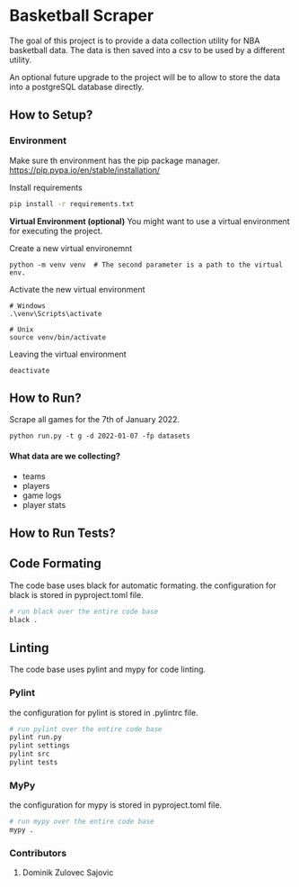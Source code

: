 # Basketball Scraper

The goal of this project is to provide a data collection utility for 
NBA basketball data. The data is then saved into a csv to be used by
a different utility.

An optional future upgrade to the project will be to allow to store the
data into a postgreSQL database directly.

## How to Setup?

### Environment

Make sure th environment has the pip package manager.
https://pip.pypa.io/en/stable/installation/

Install requirements
```bash
pip install -r requirements.txt
```

**Virtual Environment (optional)**
You might want to use a virtual environment for executing the project.

Create a new virtual environemnt
```
python -m venv venv  # The second parameter is a path to the virtual env.
```

Activate the new virtual environment
```
# Windows
.\venv\Scripts\activate

# Unix
source venv/bin/activate
```

Leaving the virtual environment
```
deactivate
```

## How to Run?



Scrape all games for the 7th of January 2022.
```
python run.py -t g -d 2022-01-07 -fp datasets
```

#### What data are we collecting?
- teams
- players
- game logs
- player stats


## How to Run Tests?


## Code Formating

The code base uses black for automatic formating.
the configuration for black is stored in pyproject.toml file.

```bash
# run black over the entire code base
black .
```

## Linting

The code base uses pylint and mypy for code linting.

### Pylint

the configuration for pylint is stored in .pylintrc file.

```bash 
# run pylint over the entire code base
pylint run.py
pylint settings
pylint src
pylint tests
```

### MyPy

the configuration for mypy is stored in pyproject.toml file.

```bash 
# run mypy over the entire code base
mypy .
```

### Contributors

1. Dominik Zulovec Sajovic
